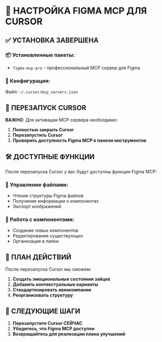 # 🔧 НАСТРОЙКА FIGMA MCP ДЛЯ CURSOR

## ✅ УСТАНОВКА ЗАВЕРШЕНА

### 📦 Установленные пакеты:
- `figma-mcp-pro` - профессиональный MCP сервер для Figma

### 🔑 Конфигурация:
Файл: `~/.cursor/mcp_servers.json`

## 🚀 ПЕРЕЗАПУСК CURSOR

**ВАЖНО**: Для активации MCP сервера необходимо:

1. **Полностью закрыть Cursor**
2. **Перезапустить Cursor**  
3. **Проверить доступность Figma MCP в панели инструментов**

## 🛠️ ДОСТУПНЫЕ ФУНКЦИИ

После перезапуска Cursor у вас будут доступны функции Figma MCP:

### 📁 Управление файлами:
- Чтение структуры Figma файлов
- Получение информации о компонентах
- Экспорт изображений

### 🎨 Работа с компонентами:
- Создание новых компонентов
- Редактирование существующих
- Организация в папки

## 🎯 ПЛАН ДЕЙСТВИЙ

После перезапуска Cursor мы сможем:

1. **Создать эмоциональные состояния зайцев**
2. **Добавить контекстуальные варианты**
3. **Стандартизировать авиакомпании**
4. **Реорганизовать структуру**

## 🔄 СЛЕДУЮЩИЕ ШАГИ

1. **Перезапустите Cursor СЕЙЧАС**
2. **Убедитесь, что Figma MCP доступен**
3. **Возвращайтесь для реализации плана улучшений**
